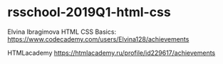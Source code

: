 # rsschool-2019Q1-html-css
Elvina Ibragimova
HTML CSS Basics: https://www.codecademy.com/users/Elvina128/achievements

HTMLacademy
https://htmlacademy.ru/profile/id229617/achievements